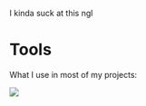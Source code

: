 I kinda suck at this ngl

# Tools

What I use in most of my projects:

[![](https://skillicons.dev/icons?i=js,ts,lua,html,css,express,figma,git,mongodb,nextjs,nodejs,react,tailwind,vercel,vscode,c,go)](https://skillicons.dev)


